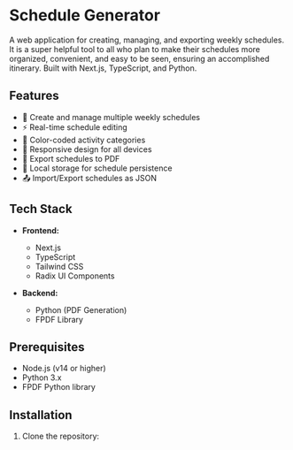 # Schedule Generator

A web application for creating, managing, and exporting weekly schedules. It is a super helpful tool to all who plan to make their schedules more organized, convenient, and easy to be seen, ensuring an accomplished itinerary.
Built with Next.js, TypeScript, and Python.

## Features

- 📅 Create and manage multiple weekly schedules
- ⚡ Real-time schedule editing
- 🎨 Color-coded activity categories
- 📱 Responsive design for all devices
- 📄 Export schedules to PDF
- 💾 Local storage for schedule persistence
- 📤 Import/Export schedules as JSON

## Tech Stack

- **Frontend:**
  - Next.js
  - TypeScript
  - Tailwind CSS
  - Radix UI Components

- **Backend:**
  - Python (PDF Generation)
  - FPDF Library

## Prerequisites

- Node.js (v14 or higher)
- Python 3.x
- FPDF Python library

## Installation

1. Clone the repository:
